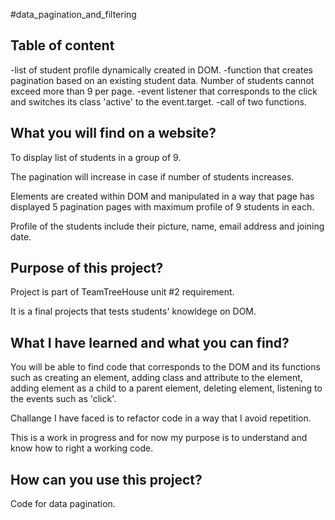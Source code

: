 #data_pagination_and_filtering

Table of content
-----------------
 -list of student profile dynamically created in DOM.
 -function that creates pagination based on an existing student data. Number of students cannot exceed more than 9 per page.
 -event listener that corresponds to the click and switches its class 'active' to the event.target.
 -call of two functions.


What you will find on a website? 
--------------------------------

  To display list of students in a group of 9. 
  
  The pagination will increase in case if number of students increases. 
  
  Elements are created within DOM and manipulated in a way that page has displayed 5 pagination pages with maximum profile of 9         students in each.
  
  Profile of the students include their picture, name, email address and joining date. 

Purpose of this project?
------------------------

  Project is part of TeamTreeHouse unit #2 requirement.
  
  It is a final projects that tests students' knowldege on DOM. 

What I have learned and what you can find?
------------------------------------------

  You will be able to find code that corresponds to the DOM and its functions such as creating an element, adding class and attribute   to the element, adding element as a child to a parent element, deleting element, listening to the events such as 'click'.
  
  Challange I have faced is to refactor code in a way that I avoid repetition.
  
  This is a work in progress and for now my purpose is to understand  and know how to right a working code. 
  
How can you use this project?
-----------------------------

  Code for data pagination.
  
  
    

